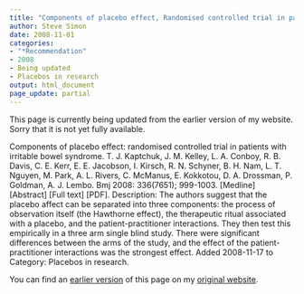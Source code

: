 ```yaml
---
title: "Components of placebo effect, Randomised controlled trial in patients with irritable bowel syndrome"
author: Steve Simon
date: 2008-11-01
categories:
- "*Recommendation"
- 2008
- Being updated
- Placebos in research
output: html_document
page_update: partial
---
```

This page is currently being updated from the earlier version of my website. Sorry that it is not yet fully available.

Components of placebo effect: randomised controlled trial in patients with irritable bowel syndrome. T. J. Kaptchuk, J. M. Kelley, L. A. Conboy, R. B. Davis, C. E. Kerr, E. E. Jacobson, I. Kirsch, R. N. Schyner, B. H. Nam, L. T. Nguyen, M. Park, A. L. Rivers, C. McManus, E. Kokkotou, D. A. Drossman, P. Goldman, A. J. Lembo. Bmj 2008: 336(7651); 999-1003. [Medline] [Abstract] [Full text] [PDF]. Description: The authors suggest that the placebo affect can be separated into three components: the process of observation itself (the Hawthorne effect), the therapeutic ritual associated with a placebo, and the patient-practitioner interactions. They then test this empirically in a three arm single blind study. There were significant differences between the arms of the study, and the effect of the patient-practitioner interactions was the strongest effect. Added 2008-11-17 to Category: Placebos in research.

<!---More--->

You can find an [earlier version][sim1] of this page on my [original website][sim2].

[sim1]: http://www.pmean.com/08/Interesting2008.html
[sim2]: http://www.pmean.com/original_site.html
